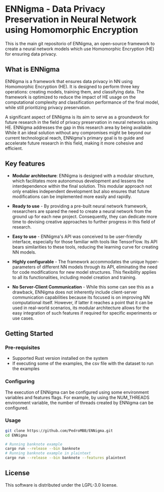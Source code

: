 # **ENNigma** - Data Privacy Preservation in Neural Network using Homomorphic Encryption

This is the main git repositorio of ENNigma, an open-source framework to create a neural network models which use Homomorphic Encryption (HE) for ensuring data privacy.

## What is ENNigma

ENNigma is a framework that ensures data privacy in NN using Homomorphic Encryption (HE). It is designed to perform three key operations: creating models, training them, and classifying data. The framework is optimized to reduce the impact of HE usage on the computational complexity and classification performance of the final model, while still prioritizing privacy preservation.

A significant aspect of ENNigma is its aim to serve as a groundwork for future research in the field of privacy preservation in neural networks using HE. ENNigma addresses the gap in this research area by being available. While it an ideal solution without any compromises might be beyond our current technological reach, ENNigma's primary goal is to guide and accelerate future research in this field, making it more cohesive and efficient.

## Key features

- **Modular architecture**: ENNigma is designed with a modular structure, which facilitates more autonomous development and lessens the interdependence within the final solution. This modular approach not only enables independent development but also ensures that future modifications can be implemented more easily and rapidly.

- **Ready to use** - By providing a pre-built neural network framework, researchers are spared the need to create a neural network from the ground up for each new project. Consequently, they can dedicate more time to devising creative approaches to further progress in this field of research.

- **Easy to use** - ENNigma's API was conceived to be user-friendly interface, especially for those familiar with tools like TensorFlow. Its API bears similarities to these tools, reducing the learning curve for creating NN models.

- **Highly configurable** - The framework accommodates the unique hyper-parameters of different NN models through its API, eliminating the need for code modifications for new model structures. This flexibility applies to all its functionalities, including model creation and training.

- **No Server-Client Communication** - While this some can see this as a drawback, ENNigma does not inherently include client-server communication capabilities because its focused is on improving NN computational itself. However, if latter it reaches a point that it can be used in real-world scenarios, its modular architecture allows for the easy integration of such features if required for specific experiments or use cases.

## Getting Started

### Pre-requisites

- Supported Rust version installed on the system
- If executing some of the examples, the csv file with the dataset to run the examples

### Configuring

The execution of ENNigma can be configured using some environment variables and features flags. For example, by using the NUM_THREADS environment variable, the number of threads created by ENNigma can be configured.

### Usage

```bash
git clone https://github.com/PedroMBB/ENNigma.git
cd ENNigma

# Running banknote example
cargo run --release --bin banknote
# Running banknote example in plaintext
cargo run --release --bin banknote --features plaintext
```

## License

This software is distributed under the LGPL-3.0 license.
